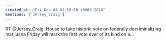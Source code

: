 ```yaml
---
created_at: "Fri Dec 04 01:58:18 +0000 2020"
mentions: ['Jersey_Craig']
---
```


RT @Jersey_Craig: House to take historic vote on federally decriminalizing marijuana
Friday will mark the first vote ever of its kind on a…
